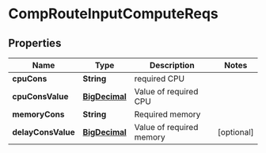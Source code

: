
# CompRouteInputComputeReqs

## Properties
Name | Type | Description | Notes
------------ | ------------- | ------------- | -------------
**cpuCons** | **String** | required CPU | 
**cpuConsValue** | [**BigDecimal**](BigDecimal.md) | Value of required CPU | 
**memoryCons** | **String** | Required memory | 
**delayConsValue** | [**BigDecimal**](BigDecimal.md) | Value of required memory |  [optional]



